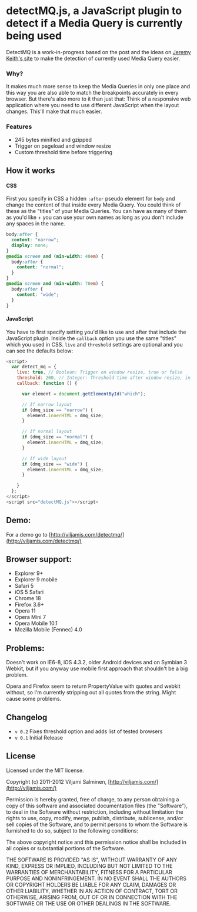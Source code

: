 # detectMQ.js, a JavaScript plugin to detect if a Media Query is currently being used
DetectMQ is a work-in-progress based on the post and the ideas on [Jeremy Keith's site](http://adactio.com/journal/5429/) to make the detection of currently used Media Query easier.

### Why?
It makes much more sense to keep the Media Queries in only one place and this way you are also able to match the breakpoints accurately in every browser. But there's also more to it than just that: Think of a responsive web application where you need to use different JavaScript when the layout changes. This'll make that much easier.

### Features
 * 245 bytes minified and gzipped
 * Trigger on pageload and window resize
 * Custom threshold time before triggering

## How it works

#### CSS
First you specify in CSS a hidden `:after` pseudo element for `body` and change the content of that inside every Media Query. You could think of these as the "titles" of your Media Queries. You can have as many of them as you'd like + you can use your own names as long as you don't include any spaces in the name.

```css
body:after {
  content: "narrow";
  display: none;
}
@media screen and (min-width: 40em) {
  body:after {
    content: "normal";
  }
}
@media screen and (min-width: 70em) {
  body:after {
    content: "wide";
  }
}
```

#### JavaScript
You have to first specify setting you'd like to use and after that include the JavaScript plugin. Inside the `callback` option you use the same "titles" which you used in CSS. `live` and `threshold` settings are optional and you can see the defaults below:

```javascript
<script>
  var detect_mq = {
    live: true, // Boolean: Trigger on window resize, true or false
    threshold: 200, // Integer: Threshold time after window resize, in milliseconds
    callback: function () {

      var element = document.getElementById("which");

      // If narrow layout
      if (dmq_size == "narrow") {
        element.innerHTML = dmq_size;
      }

      // If normal layout
      if (dmq_size == "normal") {
        element.innerHTML = dmq_size;
      }

      // If wide layout
      if (dmq_size == "wide") {
        element.innerHTML = dmq_size;
      }

    }
  };
</script>
<script src="detectMQ.js"></script>
```

## Demo:
For a demo go to [http://viljamis.com/detectmq/](http://viljamis.com/detectmq/)

## Browser support:
 * Explorer 9+
 * Explorer 9 mobile
 * Safari 5
 * iOS 5 Safari
 * Chrome 18
 * Firefox 3.6+
 * Opera 11
 * Opera Mini 7
 * Opera Mobile 10.1
 * Mozilla Mobile (Fennec) 4.0

## Problems:
Doesn't work on IE6-8, iOS 4.3.2, older Android devices and on Symbian 3 Webkit, but if you anyway use mobile first approach that shouldn't be a big problem.

Opera and Firefox seem to return PropertyValue with quotes and webkit without, so I'm currently stripping out all quotes from the string. Might cause some problems.

## Changelog
* `v 0.2` Fixes threshold option and adds list of tested browsers
* `v 0.1` Initial Release

## License
Licensed under the MIT license.

Copyright (c) 2011-2012 Viljami Salminen, [http://viljamis.com/](http://viljamis.com/)

Permission is hereby granted, free of charge, to any person obtaining a copy of this software and associated documentation files (the "Software"), to deal in the Software without restriction, including without limitation the rights to use, copy, modify, merge, publish, distribute, sublicense, and/or sell copies of the Software, and to permit persons to whom the Software is furnished to do so, subject to the following conditions:

The above copyright notice and this permission notice shall be included in all copies or substantial portions of the Software.

THE SOFTWARE IS PROVIDED "AS IS", WITHOUT WARRANTY OF ANY KIND, EXPRESS OR IMPLIED, INCLUDING BUT NOT LIMITED TO THE WARRANTIES OF MERCHANTABILITY, FITNESS FOR A PARTICULAR PURPOSE AND NONINFRINGEMENT. IN NO EVENT SHALL THE AUTHORS OR COPYRIGHT HOLDERS BE LIABLE FOR ANY CLAIM, DAMAGES OR OTHER LIABILITY, WHETHER IN AN ACTION OF CONTRACT, TORT OR OTHERWISE, ARISING FROM, OUT OF OR IN CONNECTION WITH THE SOFTWARE OR THE USE OR OTHER DEALINGS IN THE SOFTWARE.
